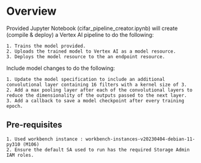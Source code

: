 # Overview
Provided Jupyter Notebook (cifar_pipeline_creator.ipynb) will create (compile & deploy) a Vertex AI pipeline to do the following:

    1. Trains the model provided.
    2. Uploads the trained model to Vertex AI as a model resource.
    3. Deploys the model resource to the an endpoint resource.
       
Include model changes to do the following:

    1. Update the model specification to include an additional convolutional layer containing 16 filters with a kernel size of 3.
    2. Add a max pooling layer after each of the convolutional layers to reduce the dimensionality of the outputs passed to the next layer.
    3. Add a callback to save a model checkpoint after every training epoch.
    
## Pre-requisites
    1. Used workbench instance : workbench-instances-v20230404-debian-11-py310 (M106)
    2. Ensure the default SA used to run has the required Storage Admin IAM roles.
    

